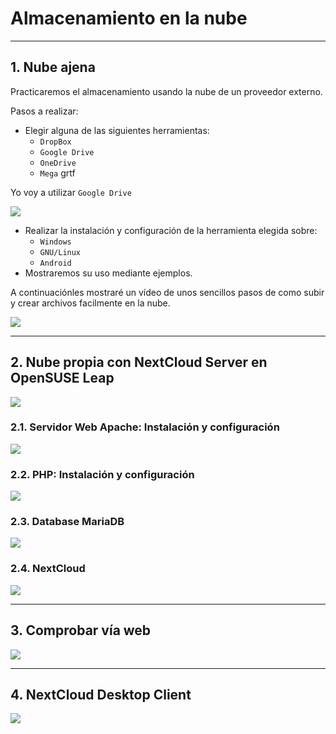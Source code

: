
# Almacenamiento en la nube

---

## 1. Nube ajena

Practicaremos el almacenamiento usando la nube de un proveedor externo.

Pasos a realizar:
* Elegir alguna de las siguientes herramientas:
  * `DropBox`
  * `Google Drive`
  * `OneDrive`
  * `Mega` grtf

Yo voy a utilizar `Google Drive`

![](./images/.png)

* Realizar la instalación y configuración de la herramienta elegida sobre:
  * `Windows`
  * `GNU/Linux`
  * `Android`
* Mostraremos su uso mediante ejemplos.

A continuaciónles mostraré un vídeo de unos sencillos pasos de como subir y crear archivos facilmente en la nube.

![](./images/.png)

---

## 2. Nube propia con NextCloud Server en OpenSUSE Leap



![](./images/.png)

### 2.1. Servidor Web Apache: Instalación y configuración



![](./images/.png)

### 2.2. PHP: Instalación y configuración



![](./images/.png)

### 2.3. Database MariaDB



![](./images/.png)

### 2.4. NextCloud



![](./images/.png)

---

## 3. Comprobar vía web



![](./images/.png)

---

## 4. NextCloud Desktop Client



![](./images/.png)
